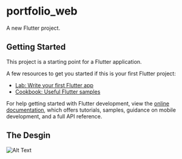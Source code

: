 # portfolio_web

A new Flutter project.

## Getting Started

This project is a starting point for a Flutter application.

A few resources to get you started if this is your first Flutter project:

- [Lab: Write your first Flutter app](https://docs.flutter.dev/get-started/codelab)
- [Cookbook: Useful Flutter samples](https://docs.flutter.dev/cookbook)

For help getting started with Flutter development, view the
[online documentation](https://docs.flutter.dev/), which offers tutorials,
samples, guidance on mobile development, and a full API reference.

 ## The Desgin
 

 ![Alt Text](https://github.com/ibrahim-atef/flutter-web-login/raw/main/assets/86667626/c33ae985-e67a-405b-a5a7-b1fad653ace1.png)

